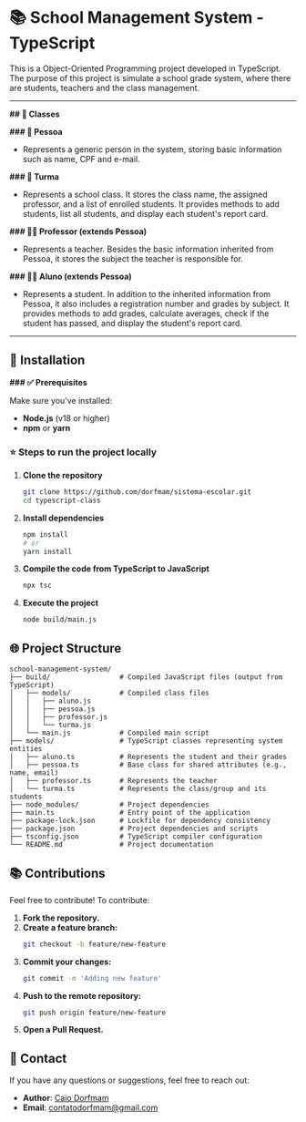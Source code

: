 # 📚 School Management System - TypeScript

This is a Object-Oriented Programming project developed in TypeScript. The purpose of this project is simulate a school grade system, where there are students, teachers and the class management.

---

**## 📰 Classes**

**### 👤 Pessoa**

- Represents a generic person in the system, storing basic information such as name, CPF and e-mail.

**### 👥 Turma**

- Represents a school class. It stores the class name, the assigned professor, and a list of enrolled students. It provides methods to add students, list all students, and display each student's report card.

**### 👨‍🏫 Professor (extends Pessoa)**

- Represents a teacher. Besides the basic information inherited from Pessoa, it stores the subject the teacher is responsible for.

**### 👩‍🎓 Aluno (extends Pessoa)**

- Represents a student. In addition to the inherited information from Pessoa, it also includes a registration number and grades by subject. It provides methods to add grades, calculate averages, check if the student has passed, and display the student's report card.

---

## 🔧 Installation

**### ✅ Prerequisites**

Make sure you've installed:

- **Node.js** (v18 or higher)
- **npm** or **yarn**

### ⭐ **Steps to run the project locally**

1. **Clone the repository**
    ```bash
    git clone https://github.com/dorfmam/sistema-escolar.git
    cd typescript-class
    ```

2. **Install dependencies**
    ```bash
    npm install
    # or
    yarn install
    ```

3. **Compile the code from TypeScript to JavaScript**
    ```bash
    npx tsc
    ```

4. **Execute the project**
    ```bash
    node build/main.js
    ```

## 🌐 Project Structure

```
school-management-system/
├── build/                 # Compiled JavaScript files (output from TypeScript)
│   ├── models/            # Compiled class files
│   │   ├── aluno.js
│   │   ├── pessoa.js
│   │   ├── professor.js
│   │   └── turma.js
│   └── main.js            # Compiled main script
├── models/                # TypeScript classes representing system entities
│   ├── aluno.ts           # Represents the student and their grades
│   ├── pessoa.ts          # Base class for shared attributes (e.g., name, email)
│   ├── professor.ts       # Represents the teacher
│   └── turma.ts           # Represents the class/group and its students
├── node_modules/          # Project dependencies
├── main.ts                # Entry point of the application
├── package-lock.json      # Lockfile for dependency consistency
├── package.json           # Project dependencies and scripts
├── tsconfig.json          # TypeScript compiler configuration
└── README.md              # Project documentation
```

## 📚 Contributions

Feel free to contribute! To contribute:

1. **Fork the repository.**
2. **Create a feature branch:**
    ```bash
   git checkout -b feature/new-feature
    ```
3. **Commit your changes:**
   ```bash
   git commit -m 'Adding new feature'
   ```
4. **Push to the remote repository:**
   ```bash
   git push origin feature/new-feature
   ```
5. **Open a Pull Request.**

## 📧 Contact

If you have any questions or suggestions, feel free to reach out:

- **Author**: [Caio Dorfmam](https://github.com/dorfmam/main)
- **Email**: contatodorfmam@gmail.com
